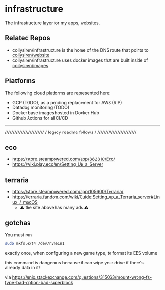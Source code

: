 # infrastructure

The infrastructure layer for my apps, websites.

## Related Repos

- coilysiren/infrastructure is the home of the DNS route that points to [coilysiren/website](https://github.com/coilysiren/website)
- coilysiren/infrastructure uses docker images that are built inside of [coilysiren/images](https://github.com/coilysiren/images)

## Platforms

The following cloud platforms are represented here:

- GCP (TODO), as a pending replacement for AWS (RIP)
- Datadog monitoring (TODO)
- Docker base images hosted in Docker Hub
- Github Actions for all CI/CD

---

/////////////////////////
/ legacy readme follows /
/////////////////////////

## eco

- https://store.steampowered.com/app/382310/Eco/
- https://wiki.play.eco/en/Setting_Up_a_Server

## terraria

- https://store.steampowered.com/app/105600/Terraria/
- https://terraria.fandom.com/wiki/Guide:Setting_up_a_Terraria_server#Linux_/_macOS
  - ⚠️ the site above has many ads ⚠️

## gotchas

You must run

```bash
sudo mkfs.ext4 /dev/nvme1n1
```

exactly once, when configuring a new game type, to format its EBS volume

this command is dangerous because if can wipe your drive if there's already data in it!

via https://unix.stackexchange.com/questions/315063/mount-wrong-fs-type-bad-option-bad-superblock
